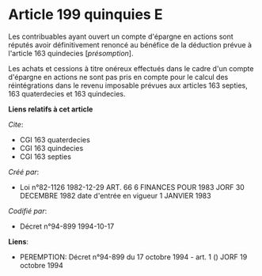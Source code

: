 # Article 199 quinquies E

Les contribuables ayant ouvert un compte d'épargne en actions sont réputés avoir définitivement renoncé au bénéfice de la
déduction prévue à l'article 163 quindecies [*présomption*].

Les achats et cessions à titre onéreux effectués dans le cadre d'un compte d'épargne en actions ne sont pas pris en compte
pour le calcul des réintégrations dans le revenu imposable prévues aux articles 163 septies, 163 quaterdecies et 163
quindecies.

**Liens relatifs à cet article**

_Cite_:

  - CGI 163 quaterdecies
  - CGI 163 quindecies
  - CGI 163 septies

_Créé par_:

  - Loi n°82-1126 1982-12-29 ART. 66 6 FINANCES POUR 1983 JORF 30 DECEMBRE 1982 date d'entrée en vigueur 1 JANVIER 1983

_Codifié par_:

  - Décret n°94-899 1994-10-17

**Liens**:

  - PEREMPTION: Décret n°94-899 du 17 octobre 1994 - art. 1 () JORF 19 octobre 1994
